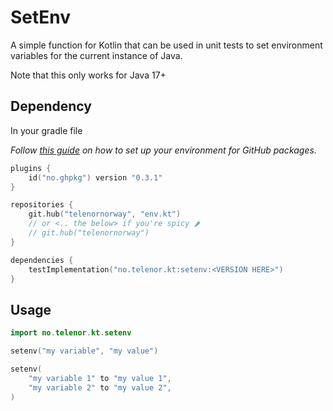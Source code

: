 # SetEnv

A simple function for Kotlin that can be used in unit tests to set environment variables for the current instance of
Java.

Note that this only works for Java 17+

## Dependency

In your gradle file

_Follow [this guide](https://github.com/testersen/no.ghpkg) on how to set up your environment for GitHub packages._

```kt
plugins {
	id("no.ghpkg") version "0.3.1"
}

repositories {
	git.hub("telenornorway", "env.kt")
	// or <.. the below> if you're spicy 🌶️
	// git.hub("telenornorway")
}

dependencies {
	testImplementation("no.telenor.kt:setenv:<VERSION HERE>")
}
```

## Usage

```kt
import no.telenor.kt.setenv

setenv("my variable", "my value")

setenv(
	"my variable 1" to "my value 1",
	"my variable 2" to "my value 2",
)
```
